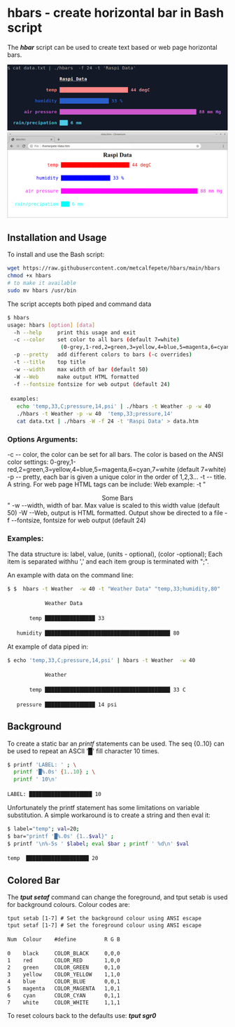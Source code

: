 # hbars - create horizontal bar in Bash script
The **_hbar_** script can be used to create text based or web page horizontal bars.

![](hbar0.png)
![](hbars_web0.png)

## Installation and Usage
To install and use the Bash script:
```bash
wget https://raw.githubusercontent.com/metcalfepete/hbars/main/hbars
chmod +x hbars
# to make it available 
sudo mv hbars /usr/bin
```
The script accepts both piped and command data
```bash
$ hbars
usage: hbars [option] [data]
  -h --help     print this usage and exit
  -c --color    set color to all bars (default 7=white)
                 (0-grey,1-red,2=green,3=yellow,4=blue,5=magenta,6=cyan,7=white)
  -p --pretty   add different colors to bars (-c overrides)
  -t --title    top title
  -w --width    max width of bar (default 50)
  -W --Web      make output HTML formatted
  -f --fontsize fontsize for web output (default 24)

 examples:
   echo 'temp,33,C;pressure,14,psi' | ./hbars -t Weather -p -w 40 
   ./hbars -t Weather -p -w 40  'temp,33;pressure,14' 
   cat data.txt | ./hbars -W -f 24 -t 'Raspi Data' > data.htm

```
### Options Arguments:

-c -- color, the color can be set for all bars. The color is based on the ANSI color settings:
         0-grey,1-red,2=green,3=yellow,4=blue,5=magenta,6=cyan,7=white
         (default 7=white)
-p -- pretty, each bar is given a unique color in the order of 1,2,3... 
-t -- title. A string. For web page HTML tags can be include: 
         Web example: -t "<center style='fore-ground:red'>Some Bars</center>"
-w --width, width of bar. Max value is scaled to this width value (default 50)
-W --Web, output is HTML formatted. Output show be directed to a file
-f --fontsize, fontsize for web output (default 24)

### Examples:
The data structure is: label, value, (units - optional), (color -optional);
Each item is separated withhu ',' and each item group is terminated with ";".

An example with data on the command line:
```bash
$ $  hbars -t Weather  -w 40 -t "Weather Data" "temp,33;humidity,80"

            Weather Data

       temp ████████████████ 33 

   humidity ████████████████████████████████████████ 80 

```
At example of data piped in:
```bash
$ echo 'temp,33,C;pressure,14,psi' | hbars -t Weather  -w 40 

            Weather

       temp ████████████████████████████████████████ 33 C

   pressure ████████████████ 14 psi
```



## Background

To create a static bar an *printf* statements can be used. The seq {0..10} can be used to repeat an ASCII '█' fill character 10 times.
```bash
$ printf 'LABEL: ' ; \
  printf '█%.0s' {1..10} ; \
  printf ' 10\n'

LABEL: ████████████████████ 10
```
Unfortunately the printf statement has some limitations on variable substitution. A simple workaround is to create a string and then eval it:
```bash
$ label="temp"; val=20;
$ bar="printf '█%.0s' {1..$val}" ; 
$ printf '\n%-5s ' $label; eval $bar ; printf ' %d\n' $val

temp  ████████████████████ 20
```

## Colored Bar

The **_tput setaf_** command can change the foreground, and tput setab is used for background colours. Colour codes are:
```text
tput setab [1-7] # Set the background colour using ANSI escape
tput setaf [1-7] # Set the foreground colour using ANSI escape

Num  Colour    #define         R G B

0    black     COLOR_BLACK     0,0,0
1    red       COLOR_RED       1,0,0
2    green     COLOR_GREEN     0,1,0
3    yellow    COLOR_YELLOW    1,1,0
4    blue      COLOR_BLUE      0,0,1
5    magenta   COLOR_MAGENTA   1,0,1
6    cyan      COLOR_CYAN      0,1,1
7    white     COLOR_WHITE     1,1,1
```
To reset colours back to the defaults use: **_tput sgr0_**
